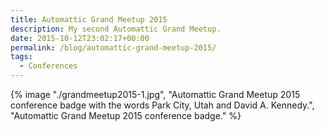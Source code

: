 ```yaml
---
title: Automattic Grand Meetup 2015
description: My second Automattic Grand Meetup.
date: 2015-10-12T23:02:17+00:00
permalink: /blog/automattic-grand-meetup-2015/
tags:
  - Conferences
---
```


{% image "./grandmeetup2015-1.jpg", "Automattic Grand Meetup 2015 conference badge with the words Park City, Utah and David A. Kennedy.", "Automattic Grand Meetup 2015 conference badge." %}
